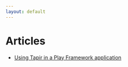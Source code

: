 ```yaml
---
layout: default
---
```


# Articles

- [Using Tapir in a Play Framework application](./tapir_play.markdown)
